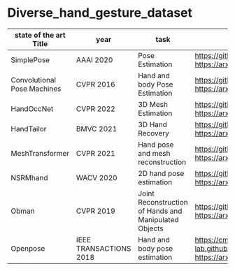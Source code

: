 # Diverse_hand_gesture_dataset

| state of the art Title  | year | task | links | public
| --- | --- | --- | --- | --- |
| SimplePose | AAAI 2020 | Pose Estimation | https://github.com/hellojialee/Improved-Body-Parts https://arxiv.org/abs/1911.10529 | yes
| Convolutional Pose Machines | CVPR 2016 | Hand and body Pose Estimation | https://github.com/timctho/convolutional-pose-machines-tensorflow https://arxiv.org/abs/1602.00134 | yes
| HandOccNet | CVPR 2022 | 3D Mesh Estimation | https://github.com/namepllet/HandOccNet https://arxiv.org/abs/2203.14564 | yes
| HandTailor | BMVC 2021 | 3D Hand Recovery | https://github.com/LyuJ1998/HandTailor https://arxiv.org/abs/2102.09244 | yes
| MeshTransformer	| CVPR 2021 | Hand pose and mesh reconstruction	| https://github.com/microsoft/MeshTransformer https://arxiv.org/abs/2012.09760 | yes
| NSRMhand | WACV 2020 | 2D hand pose estimation |	https://github.com/HowieMa/NSRMhand https://arxiv.org/pdf/2001.08869.pdf | yes
| Obman	| CVPR 2019 | Joint Reconstruction of Hands and Manipulated Objects	|	https://github.com/hassony2/obman_train https://arxiv.org/abs/1904.05767 https://hassony2.github.io/obman | yes
| Openpose | IEEE TRANSACTIONS 2018 | Hand and body pose estimation	|	https://cmu-perceptual-computing-lab.github.io/openpose/web/html/doc/md_doc_installation_0_index.html https://arxiv.org/abs/1812.08008 | yes

